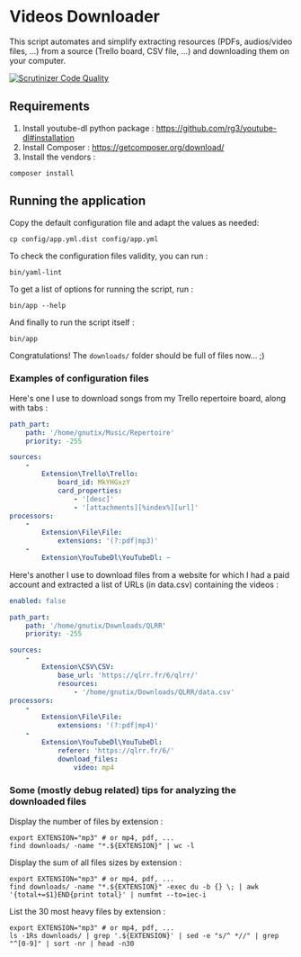 # Videos Downloader

This script automates and simplify extracting resources (PDFs, audios/video files, ...) from a source (Trello board,
CSV file, ...) and downloading them on your computer.

[![Scrutinizer Code Quality](https://scrutinizer-ci.com/g/gnutix/videos-downloader/badges/quality-score.png?b=master)](https://scrutinizer-ci.com/g/gnutix/videos-downloader/?branch=master)

## Requirements

1. Install youtube-dl python package : https://github.com/rg3/youtube-dl#installation
1. Install Composer : https://getcomposer.org/download/
1. Install the vendors :

```shell
composer install
```

## Running the application

Copy the default configuration file and adapt the values as needed:

```shell
cp config/app.yml.dist config/app.yml
```

To check the configuration files validity, you can run :

```shell
bin/yaml-lint
```

To get a list of options for running the script, run :

```shell
bin/app --help
```

And finally to run the script itself :

```shell
bin/app
```

Congratulations! The `downloads/` folder should be full of files now... ;)

### Examples of configuration files

Here's one I use to download songs from my Trello repertoire board, along with tabs :

```yaml
path_part:
    path: '/home/gnutix/Music/Repertoire'
    priority: -255

sources:
    -
        Extension\Trello\Trello:
            board_id: MkYHGxzY
            card_properties:
                - '[desc]'
                - '[attachments][%index%][url]'
processors:
    -
        Extension\File\File:
            extensions: '(?:pdf|mp3)'
    -
        Extension\YouTubeDl\YouTubeDl: ~
```

Here's another I use to download files from a website for which I had a paid account and extracted a list of URLs
(in data.csv) containing the videos :

```yaml
enabled: false

path_part:
    path: '/home/gnutix/Downloads/QLRR'
    priority: -255

sources:
    -
        Extension\CSV\CSV:
            base_url: 'https://qlrr.fr/6/qlrr/'
            resources:
                - '/home/gnutix/Downloads/QLRR/data.csv'
processors:
    -
        Extension\File\File:
            extensions: '(?:pdf|mp4)'
    -
        Extension\YouTubeDl\YouTubeDl:
            referer: 'https://qlrr.fr/6/'
            download_files:
                video: mp4
```

### Some (mostly debug related) tips for analyzing the downloaded files

Display the number of files by extension :

```shell
export EXTENSION="mp3" # or mp4, pdf, ...
find downloads/ -name "*.${EXTENSION}" | wc -l
```

Display the sum of all files sizes by extension :

```shell
export EXTENSION="mp3" # or mp4, pdf, ...
find downloads/ -name "*.${EXTENSION}" -exec du -b {} \; | awk '{total+=$1}END{print total}' | numfmt --to=iec-i
```

List the 30 most heavy files by extension :

```shell
export EXTENSION="mp3" # or mp4, pdf, ...
ls -1Rs downloads/ | grep '.${EXTENSION}' | sed -e "s/^ *//" | grep "^[0-9]" | sort -nr | head -n30
```

